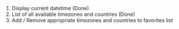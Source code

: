 1. Display current datetime             (Done)
2. List of all available timezones and countries  (Done)
3. Add / Remove appropriate timezones and countries to favorites list